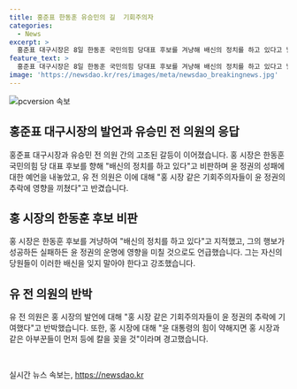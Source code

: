 ```yaml
---
title: 홍준표 한동훈 유승민의 길  기회주의자
categories:
  - News
excerpt: >
  홍준표 대구시장은 8일 한동훈 국민의힘 당대표 후보를 겨냥해 배신의 정치를 하고 있다고 날을 세웠다. 이에 유승민 전 의원도 홍 시장에게 도발하며 윤 정권의 추락은 홍 시장 같은 기회주의자들 때문이라고 맞받았다. 또한 유 전 의원은 윤 대통령의 힘이 빠지면 먼저 등에 칼을 꽂을 자가 바로 코박홍 같은 아부꾼이라고 경고했다. 홍 시장과 유 전 의원 간의 뜨거운 갈등이 이어지고 있다.
feature_text: >
  홍준표 대구시장은 8일 한동훈 국민의힘 당대표 후보를 겨냥해 배신의 정치를 하고 있다고 날을 세웠다. 이에 유승민 전 의원도 홍 시장에게 도발하며 윤 정권의 추락은 홍 시장 같은 기회주의자들 때문이라고 맞받았다. 또한 유 전 의원은 윤 대통령의 힘이 빠지면 먼저 등에 칼을 꽂을 자가 바로 코박홍 같은 아부꾼이라고 경고했다. 홍 시장과 유 전 의원 간의 뜨거운 갈등이 이어지고 있다.
image: 'https://newsdao.kr/res/images/meta/newsdao_breakingnews.jpg'
---
```


<p><img src="https://newsdao.kr/res/images/meta/newsdao_breakingnews.jpg" alt="pcversion 속보" /></p>

<h2 data-ke-size="size26">홍준표 대구시장의 발언과 유승민 전 의원의 응답</h2>

<p>홍준표 대구시장과 유승민 전 의원 간의 고조된 갈등이 이어졌습니다. 홍 시장은 한동훈 국민의힘 당 대표 후보를 향해 "배신의 정치를 하고 있다"고 비판하며 윤 정권의 성패에 대한 예언을 내놓았고, 유 전 의원은 이에 대해 "홍 시장 같은 기회주의자들이 윤 정권의 추락에 영향을 끼쳤다"고 반겼습니다.</p>

<p data-ke-size="size16"></p>

<h2>홍 시장의 한동훈 후보 비판</h2>

<p>홍 시장은 한동훈 후보를 겨냥하여 "배신의 정치를 하고 있다"고 지적했고, 그의 행보가 성공하든 실패하든 윤 정권의 운명에 영향을 미칠 것으로도 언급했습니다. 그는 자신의 당원들이 이러한 배신을 잊지 말아야 한다고 강조했습니다.</p>

<h2>유 전 의원의 반박</h2>

<p>유 전 의원은 홍 시장의 발언에 대해 "홍 시장 같은 기회주의자들이 윤 정권의 추락에 기여했다"고 반박했습니다. 또한, 홍 시장에 대해 "윤 대통령의 힘이 약해지면 홍 시장과 같은 아부꾼들이 먼저 등에 칼을 꽂을 것"이라며 경고했습니다.</p>

<p data-ke-size="size16">&nbsp;</p>
실시간 뉴스 속보는, <a href="https://newsdao.kr" rel="dofollow">https://newsdao.kr</a>


